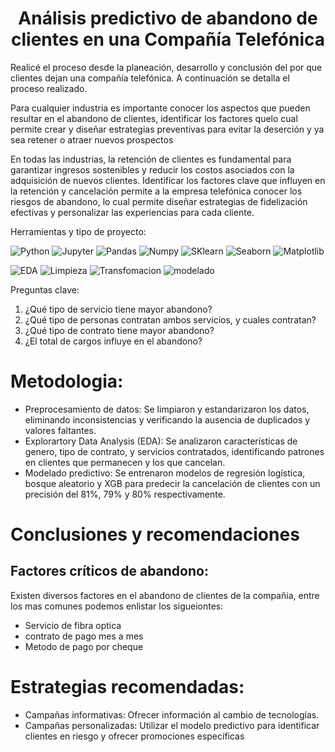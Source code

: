 <h1 align="center">Análisis predictivo de abandono de clientes en una Compañía Telefónica</h1>

Realicé el proceso desde la planeación, desarrollo y conclusión del por que clientes dejan una compañía telefónica. A continuación se detalla el proceso realizado.

Para cualquier industria es importante conocer los aspectos que pueden resultar en el abandono de clientes, identificar los factores quelo cual permite crear y diseñar estrategias preventivas para evitar la deserción y ya sea retener o atraer nuevos prospectos


En todas las industrias, la retención de clientes es fundamental para garantizar ingresos sostenibles y reducir los costos asociados con la adquisición de nuevos clientes. Identificar los factores clave que influyen en la retención y cancelación permite a la empresa telefónica conocer los riesgos de abandono, lo cual permite diseñar estrategias de fidelización efectivas y personalizar las experiencias para cada cliente.

Herramientas y tipo de proyecto:

![Python](https://img.shields.io/badge/Python-3776AB?style=flat-square&logo=Python&logoColor=white)
![Jupyter](https://img.shields.io/badge/jupyter-3776AB?style=flat-square&logo=jupyter&logoColor=white)
![Pandas](https://img.shields.io/badge/Pandas-3776AB?style=flat-square&logo=Pandas&logoColor=white)
![Numpy](https://img.shields.io/badge/Numpy-3776AB?style=flat-square&logo=Numpy&logoColor=white)
![SKlearn](https://img.shields.io/badge/ScikitLearn-3776AB?style=flat-square&logo=ScikitLearn&logoColor=white)
![Seaborn](https://img.shields.io/badge/Seaborn-3776AB?style=flat-square&logo=Seaborn&logoColor=white)
![Matplotlib](https://img.shields.io/badge/Matplotlib-3776AB?style=flat-square&logo=Matplotlib&logoColor=white)

![EDA](https://img.shields.io/badge/An%C3%A1lisis%20Exploratorio%20de%20Datos-3776AB)
![Limpieza](https://img.shields.io/badge/Limpieza%20de%20Datos-3776AB)
![Transfomacion](https://img.shields.io/badge/Transformaci%C3%B3n%20de%20Datos-3776AB)
![modelado](https://img.shields.io/badge/Modelos%20de%20Predicci%C3%B3n-3776AB)


Preguntas clave:

1. ¿Qué tipo de servicio tiene mayor abandono?
2. ¿Qué tipo de personas contratan ambos servicios, y cuales contratan?
3. ¿Qué tipo de contrato tiene mayor abandono?
4. ¿El total de cargos influye en el abandono?


# Metodologia:

* Preprocesamiento de datos: Se limpiaron y estandarizaron los datos, eliminando inconsistencias y verificando la ausencia de duplicados y valores faltantes.
* Explorartory Data Analysis (EDA): Se analizaron características de genero, tipo de contrato, y servicios contratados, identificando patrones en clientes que permanecen y los que cancelan.
* Modelado predictivo: Se entrenaron modelos de regresión logística, bosque aleatorio y XGB para predecir la cancelación de clientes con un precisión del 81%, 79% y 80% respectivamente.

# Conclusiones y recomendaciones

## Factores críticos de abandono:

Existen diversos factores en el abandono de clientes de la compañia, entre los mas comunes podemos enlistar los sigueiontes:
* Servicio de fibra optica
* contrato de pago mes a mes
* Metodo de pago por cheque

# Estrategias recomendadas:

* Campañas informativas: Ofrecer información al cambio de tecnologías.
* Campañas personalizadas: Utilizar el modelo predictivo para identificar clientes en riesgo y ofrecer promociones específicas

